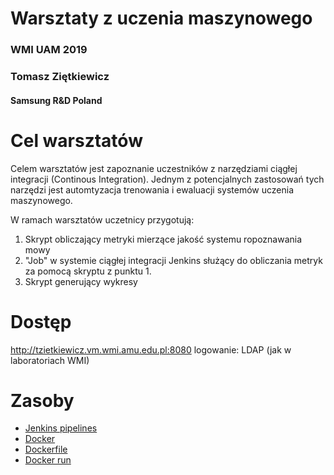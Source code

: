 # Warsztaty z uczenia maszynowego
### WMI UAM 2019
### Tomasz Ziętkiewicz
#### Samsung R&D Poland

Cel warsztatów
==============
Celem warsztatów jest zapoznanie uczestników z narzędziami ciągłej integracji (Continous Integration).
Jednym z potencjalnych zastosowań tych narzędzi jest automtyzacja trenowania i ewaluacji systemów uczenia maszynowego.

W ramach warsztatów uczetnicy przygotują:
1. Skrypt obliczający metryki mierzące jakość systemu ropoznawania mowy
2. "Job" w systemie ciągłej integracji Jenkins służący do obliczania metryk za pomocą skryptu z punktu 1.
3. Skrypt generujący wykresy 

Dostęp
======
http://tzietkiewicz.vm.wmi.amu.edu.pl:8080
logowanie: LDAP (jak w laboratoriach WMI)

Zasoby
=========

* [Jenkins pipelines](https://jenkins.io/doc/book/pipeline/)
* [Docker](https://docs.docker.com/get-started/)
* [Dockerfile](https://docs.docker.com/engine/reference/builder/)
* [Docker run](https://docs.docker.com/engine/reference/run/)


